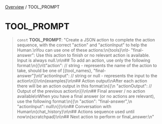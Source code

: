 [Overview](../index.md) / TOOL\_PROMPT

# TOOL\_PROMPT

> `const` **TOOL\_PROMPT**: "Create a JSON action to complete the action sequence, with the correct \"action\" and \"actionInput\" to help the Human.\nYou can use one of these actions:\n\{tools\}\n\t- \"final-answer\": Use this action to finish or no relevant action is available. Input is always null.\n\n## To add an action, use only the following format:\n\{\{\n\t\"action\": // string - represents the name of the action to take, should be one of \[\{tool\_names\}, \"final-answer\"\]\n\t\"actionInput\": // string or null - represents the input to the action\n\}\}\n\n\{examples\}\n\n## Action output\nAfter each action there will be an action output in this format:\n\{\{\n    \"actionOutput\": // Output of the previous action\n\}\}\n\n## Final answer / no action available\nWhen you have a final answer (or no actions are relevant), use the following format:\n\{\{\n    \"action\": \"final-answer\",\n    \"actionInput\": null\n\}\}\n\n## Conversation with Human\n\{chat\_history\}\n\n## Actions sequence used until now\n\{scratchpad\}\n\n## Next action to perform or final\_answer:\n"
